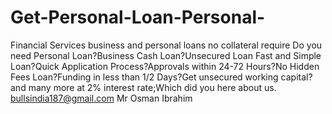 # Get-Personal-Loan-Personal-
Financial Services business and personal loans no collateral require Do you need Personal Loan?Business Cash Loan?Unsecured Loan Fast and Simple Loan?Quick Application Process?Approvals within 24-72 Hours?No Hidden Fees Loan?Funding in less than 1/2 Days?Get unsecured working capital?and many more at 2% interest rate;Which did you here about us. bullsindia187@gmail.com Mr Osman Ibrahim
